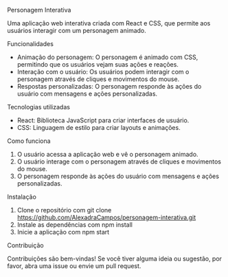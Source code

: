 Personagem Interativa

Uma aplicação web interativa criada com React e CSS, que permite aos usuários interagir com um personagem animado.

Funcionalidades

- Animação do personagem: O personagem é animado com CSS, permitindo que os usuários vejam suas ações e reações.
- Interação com o usuário: Os usuários podem interagir com o personagem através de cliques e movimentos do mouse.
- Respostas personalizadas: O personagem responde às ações do usuário com mensagens e ações personalizadas.

Tecnologias utilizadas

- React: Biblioteca JavaScript para criar interfaces de usuário.
- CSS: Linguagem de estilo para criar layouts e animações.

Como funciona

1. O usuário acessa a aplicação web e vê o personagem animado.
2. O usuário interage com o personagem através de cliques e movimentos do mouse.
3. O personagem responde às ações do usuário com mensagens e ações personalizadas.

Instalação

1. Clone o repositório com git clone https://github.com/AlexadraCampos/personagem-interativa.git
2. Instale as dependências com npm install
3. Inicie a aplicação com npm start

Contribuição

Contribuições são bem-vindas! Se você tiver alguma ideia ou sugestão, por favor, abra uma issue ou envie um pull request.
